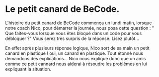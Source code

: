 # Le petit canard de BeCode.




L'histoire du petit canard de BeCode commença un lundi matin, lorsque notre coach Nico, pour démarrer la journée, nous posa cette question : " Que faites-vous lorsque vous êtes bloqué dans un code pour vous débloquer ?" Vous serez très surpris de la réponse. Lisez plutôt...

En effet après plusieurs réponse logique, Nico sort de sa main un petit canard en plastique ! oui, un canard en plastique. Tout étonné nous demandons des explications... Nico nous explique donc que un amis comme ce petit cannard nous aiderai à résoudre les problèmes en lui expliquant la situation.